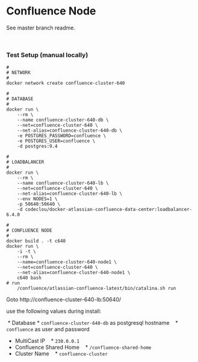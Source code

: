 # Confluence Node

See master branch readme.

&nbsp;

### Test Setup (manual locally)

```
#
# NETWORK
#
docker network create confluence-cluster-640

#
# DATABASE
#
docker run \
    --rm \
    --name confluence-cluster-640-db \
    --net=confluence-cluster-640 \
    --net-alias=confluence-cluster-640-db \
    -e POSTGRES_PASSWORD=confluence \
    -e POSTGRES_USER=confluence \
    -d postgres:9.4

#
# LOADBALANCER
#
docker run \
    --rm \
    --name confluence-cluster-640-lb \
    --net=confluence-cluster-640 \
    --net-alias=confluence-cluster-640-lb \
    --env NODES=1 \
    -p 50640:50640 \
    -d codeclou/docker-atlassian-confluence-data-center:loadbalancer-6.4.0

#
# CONFLUENCE NODE
#
docker build . -t c640
docker run \
    -i -t \
    --rm \
    --name=confluence-cluster-640-node1 \
    --net=confluence-cluster-640 \
    --net-alias=confluence-cluster-640-node1 \
    c640 bash
# run
    /confluence/atlassian-confluence-latest/bin/catalina.sh run
```

Goto http://confluence-cluster-640-lb:50640/

use the following values during install:

 * Database
    * `confluence-cluster-640-db` as postgresql hostname
    * `confluence` as user and password
 * MultiCast IP
    * `230.0.0.1`
 * Confluence Shared Home
    * `/confluence-shared-home`
 * Cluster Name
    * `confluence-cluster`
